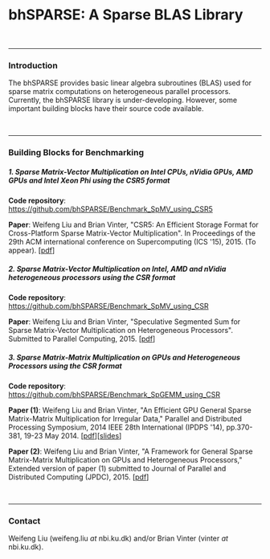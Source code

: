 bhSPARSE: A Sparse BLAS Library
========

<br><hr>
<h3>Introduction</h3>

The bhSPARSE provides basic linear algebra subroutines (BLAS) used for sparse matrix computations on heterogeneous parallel processors. Currently, the bhSPARSE library is under-developing. However, some important building blocks have their source code available.

<br><hr>
<h3>Building Blocks for Benchmarking</h3>

<h5>1. Sparse Matrix-Vector Multiplication on Intel CPUs, nVidia GPUs, AMD GPUs and Intel Xeon Phi using the CSR5 format</h5>

<b>Code repository</b>: <a href="https://github.com/bhSPARSE/Benchmark_SpMV_using_CSR5">https://github.com/bhSPARSE/Benchmark_SpMV_using_CSR5</a>

<b>Paper</b>: Weifeng Liu and Brian Vinter, "CSR5: An Efficient Storage Format for Cross-Platform Sparse Matrix-Vector Multiplication". In Proceedings of the 29th ACM international conference on Supercomputing (ICS '15), 2015. (To appear).
[<a href="http://arxiv.org/pdf/1503.05032v2.pdf">pdf</a>]

<h5>2. Sparse Matrix-Vector Multiplication on Intel, AMD and nVidia heterogeneous processors using the CSR format</h5>

<b>Code repository</b>: <a href="https://github.com/bhSPARSE/Benchmark_SpMV_using_CSR">https://github.com/bhSPARSE/Benchmark_SpMV_using_CSR</a>

<b>Paper</b>: Weifeng Liu and Brian Vinter, "Speculative Segmented Sum for Sparse Matrix-Vector Multiplication on Heterogeneous Processors". Submitted to Parallel Computing, 2015.
[<a href="http://arxiv.org/pdf/1504.06474v1">pdf</a>]

<h5>3. Sparse Matrix-Matrix Multiplication on GPUs and Heterogeneous Processors using the CSR format</h5>

<b>Code repository</b>: <a href="https://github.com/bhSPARSE/Benchmark_SpGEMM_using_CSR">https://github.com/bhSPARSE/Benchmark_SpGEMM_using_CSR</a>

<b>Paper (1)</b>: Weifeng Liu and Brian Vinter, "An Efficient GPU General Sparse Matrix-Matrix Multiplication for Irregular Data," Parallel and Distributed Processing Symposium, 2014 IEEE 28th International (IPDPS '14), pp.370-381, 19-23 May 2014. [<a href="http://hiperfit.dk/pdf/SpGEMM_Liu_ipdps14.pdf">pdf</a>][<a href="http://hiperfit.dk/pdf/SpGEMM_Liu_ipdps14_slides.pptx">slides</a>]

<b>Paper (2)</b>: Weifeng Liu and Brian Vinter, "A Framework for General Sparse Matrix-Matrix Multiplication on GPUs and Heterogeneous Processors," Extended version of paper (1) submitted to Journal of Parallel and Distributed Computing (JPDC), 2015. [<a href="http://arxiv.org/pdf/1504.05022v1.pdf">pdf</a>]

<br><hr>
<h3>Contact</h3>

Weifeng Liu (weifeng.liu _at_ nbi.ku.dk) and/or Brian Vinter (vinter _at_ nbi.ku.dk).



